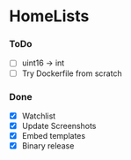 # HomeLists

### ToDo
- [ ] uint16 -> int
- [ ] Try Dockerfile from scratch

### Done

- [x] Watchlist
- [x] Update Screenshots
- [x] Embed templates
- [x] Binary release